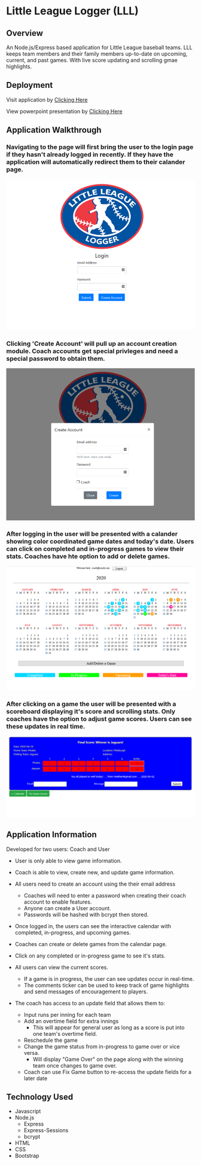 # Little League Logger (LLL)

## Overview

An Node.js/Express based application for Little League baseball teams. LLL keeps team members and their family members up-to-date on upcoming, current, and past games. With live score updating and scrolling gmae highlights.

## Deployment

Visit application by [Clicking Here](https://littleleaguelogger.herokuapp.com/)

View powerpoint presentation by [Clicking Here](https://docs.google.com/presentation/d/1hqtFRbs4SnInxHDeL7d3FcaWem7aLsqV5c5Ljsn6YG4/edit#slide=id.g73824109db_2_23)

## Application Walkthrough

### Navigating to the page will first bring the user to the login page if they hasn't already logged in recently. If they have the application will automatically redirect them to their calander page.

![Login](./public/img/walk1.PNG)

### Clicking 'Create Account' will pull up an account creation module. Coach accounts get special privleges and need a special password to obtain them.

![Create Account](./public/img/walk2.PNG)

### After logging in the user will be presented with a calander showing color coordinated game dates and today's date. Users can click on completed and in-progress games to view their stats. Coaches have hte option to add or delete games.

![Calander](./public/img/walk3.PNG)

### After clicking on a game the user will be presented with a scoreboard displaying it's score and scrolling stats. Only coaches have the option to adjust game scores. Users can see these updates in real time.

![Game Stats](./public/img/walk4.PNG)

## Application Information

Developed for two users: Coach and User

- User is only able to view game information.
- Coach is able to view, create new, and update game information.

- All users need to create an account using the their email address

  - Coaches will need to enter a password when creating their coach account to enable features.
  - Anyone can create a User account.
  - Passwords will be hashed with bcrypt then stored.

- Once logged in, the users can see the interactive calendar with completed, in-progress, and upcoming games.
- Coaches can create or delete games from the calendar page.
- Click on any completed or in-progress game to see it's stats.
- All users can view the current scores.

  - If a game is in progress, the user can see updates occur in real-time.
  - The comments ticker can be used to keep track of game highlights and send messages of encouragement to players.

- The coach has access to an update field that allows them to:
  - Input runs per inning for each team
  - Add an overtime field for extra innings
    - This will appear for general user as long as a score is put into one team's overtime field.
  - Reschedule the game
  - Change the game status from in-progress to game over or vice versa.
    - Will display "Game Over" on the page along with the winning team once changes to game over.
  - Coach can use Fix Game button to re-access the update fields for a later date
  
  
## Technology Used

- Javascript
- Node.js
  - Express
  - Express-Sessions
  - bcrypt
- HTML
- CSS
- Bootstrap
